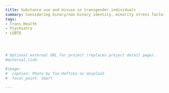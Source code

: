 ```yaml
---
title: Substance use and misuse in transgender individuals
summary: Considering binary/non-binary identity, minority stress factors, and treatment acceptability factors [upcoming 1st author oral presentation at APHA 2020; manuscript submitted]
tags:
- Trans Health
- Psychiatry
- LGBTQ




# Optional external URL for project (replaces project detail page).
#external_link: 

#image:
#  caption: Photo by Toa Heftiba on Unsplash
#  focal_point: Smart

---
```

